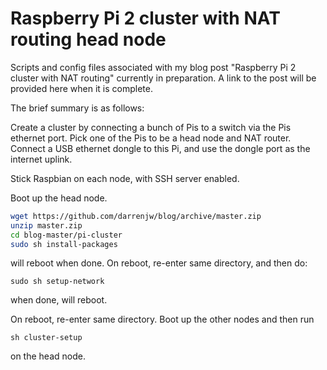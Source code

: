 # Raspberry Pi 2 cluster with NAT routing head node

Scripts and config files associated with my blog post "Raspberry Pi 2 cluster with NAT routing" currently in preparation. A link to the post will be provided here when it is complete.

The brief summary is as follows:

Create a cluster by connecting a bunch of Pis to a switch via the Pis ethernet port. Pick one of the Pis to be a head node and NAT router. Connect a USB ethernet dongle to this Pi, and use the dongle port as the internet uplink.

Stick Raspbian on each node, with SSH server enabled.

Boot up the head node.

```bash
wget https://github.com/darrenjw/blog/archive/master.zip
unzip master.zip
cd blog-master/pi-cluster
sudo sh install-packages
```

will reboot when done. On reboot, re-enter same directory, and then do:

```sudo sh setup-network```

when done, will reboot.

On reboot, re-enter same directory. Boot up the other nodes and then run 

```sh cluster-setup```

on the head node.



